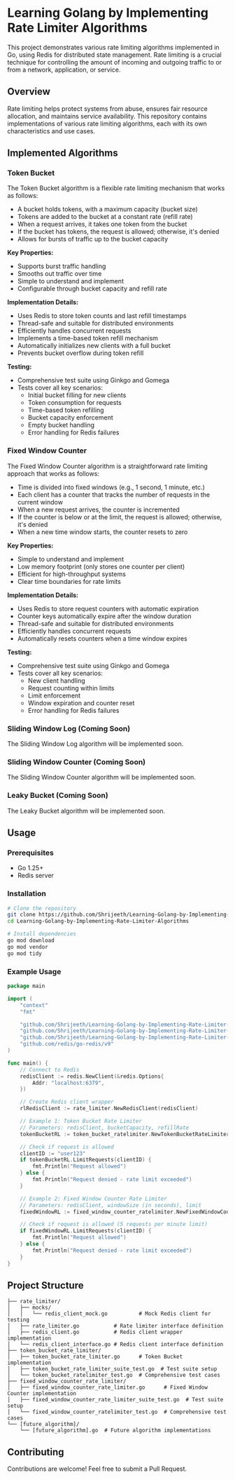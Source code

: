 # Learning Golang by Implementing Rate Limiter Algorithms

This project demonstrates various rate limiting algorithms implemented in Go, using Redis for distributed state management. Rate limiting is a crucial technique for controlling the amount of incoming and outgoing traffic to or from a network, application, or service.

## Overview

Rate limiting helps protect systems from abuse, ensures fair resource allocation, and maintains service availability. This repository contains implementations of various rate limiting algorithms, each with its own characteristics and use cases.

## Implemented Algorithms

### Token Bucket

The Token Bucket algorithm is a flexible rate limiting mechanism that works as follows:

- A bucket holds tokens, with a maximum capacity (bucket size)
- Tokens are added to the bucket at a constant rate (refill rate)
- When a request arrives, it takes one token from the bucket
- If the bucket has tokens, the request is allowed; otherwise, it's denied
- Allows for bursts of traffic up to the bucket capacity

**Key Properties:**

- Supports burst traffic handling
- Smooths out traffic over time
- Simple to understand and implement
- Configurable through bucket capacity and refill rate

**Implementation Details:**

- Uses Redis to store token counts and last refill timestamps
- Thread-safe and suitable for distributed environments
- Efficiently handles concurrent requests
- Implements a time-based token refill mechanism
- Automatically initializes new clients with a full bucket
- Prevents bucket overflow during token refill

**Testing:**

- Comprehensive test suite using Ginkgo and Gomega
- Tests cover all key scenarios:
  - Initial bucket filling for new clients
  - Token consumption for requests
  - Time-based token refilling
  - Bucket capacity enforcement
  - Empty bucket handling
  - Error handling for Redis failures

### Fixed Window Counter

The Fixed Window Counter algorithm is a straightforward rate limiting approach that works as follows:

- Time is divided into fixed windows (e.g., 1 second, 1 minute, etc.)
- Each client has a counter that tracks the number of requests in the current window
- When a new request arrives, the counter is incremented
- If the counter is below or at the limit, the request is allowed; otherwise, it's denied
- When a new time window starts, the counter resets to zero

**Key Properties:**

- Simple to understand and implement
- Low memory footprint (only stores one counter per client)
- Efficient for high-throughput systems
- Clear time boundaries for rate limits

**Implementation Details:**

- Uses Redis to store request counters with automatic expiration
- Counter keys automatically expire after the window duration
- Thread-safe and suitable for distributed environments
- Efficiently handles concurrent requests
- Automatically resets counters when a time window expires

**Testing:**

- Comprehensive test suite using Ginkgo and Gomega
- Tests cover all key scenarios:
  - New client handling
  - Request counting within limits
  - Limit enforcement
  - Window expiration and counter reset
  - Error handling for Redis failures

### Sliding Window Log (Coming Soon)

The Sliding Window Log algorithm will be implemented soon.

### Sliding Window Counter (Coming Soon)

The Sliding Window Counter algorithm will be implemented soon.

### Leaky Bucket (Coming Soon)

The Leaky Bucket algorithm will be implemented soon.

## Usage

### Prerequisites

- Go 1.25+
- Redis server

### Installation

```bash
# Clone the repository
git clone https://github.com/Shrijeeth/Learning-Golang-by-Implementing-Rate-Limiter-Algorithms.git
cd Learning-Golang-by-Implementing-Rate-Limiter-Algorithms

# Install dependencies
go mod download
go mod vendor
go mod tidy
```

### Example Usage

```go
package main

import (
    "context"
    "fmt"

    "github.com/Shrijeeth/Learning-Golang-by-Implementing-Rate-Limiter-Algorithms/rate_limiter"
    "github.com/Shrijeeth/Learning-Golang-by-Implementing-Rate-Limiter-Algorithms/token_bucket_rate_limiter"
    "github.com/Shrijeeth/Learning-Golang-by-Implementing-Rate-Limiter-Algorithms/fixed_window_counter_rate_limiter"
    "github.com/redis/go-redis/v9"
)

func main() {
    // Connect to Redis
    redisClient := redis.NewClient(&redis.Options{
        Addr: "localhost:6379",
    })

    // Create Redis client wrapper
    rlRedisClient := rate_limiter.NewRedisClient(redisClient)

    // Example 1: Token Bucket Rate Limiter
    // Parameters: redisClient, bucketCapacity, refillRate
    tokenBucketRL := token_bucket_ratelimiter.NewTokenBucketRateLimiter(rlRedisClient, 10, 1)

    // Check if request is allowed
    clientID := "user123"
    if tokenBucketRL.LimitRequests(clientID) {
        fmt.Println("Request allowed")
    } else {
        fmt.Println("Request denied - rate limit exceeded")
    }

    // Example 2: Fixed Window Counter Rate Limiter
    // Parameters: redisClient, windowSize (in seconds), limit
    fixedWindowRL := fixed_window_counter_ratelimiter.NewFixedWindowCounterRateLimiter(rlRedisClient, 60, 5)

    // Check if request is allowed (5 requests per minute limit)
    if fixedWindowRL.LimitRequests(clientID) {
        fmt.Println("Request allowed")
    } else {
        fmt.Println("Request denied - rate limit exceeded")
    }
}
```

## Project Structure

```text
├── rate_limiter/
│   ├── mocks/
│   │   └── redis_client_mock.go          # Mock Redis client for testing
│   ├── rate_limiter.go           # Rate limiter interface definition
│   ├── redis_client.go           # Redis client wrapper implementation
│   └── redis_client_interface.go # Redis client interface definition
├── token_bucket_rate_limiter/
│   ├── token_bucket_rate_limiter.go      # Token Bucket implementation
│   ├── token_bucket_rate_limiter_suite_test.go  # Test suite setup
│   └── token_bucket_ratelimiter_test.go  # Comprehensive test cases
├── fixed_window_counter_rate_limiter/
│   ├── fixed_window_counter_rate_limiter.go      # Fixed Window Counter implementation
│   ├── fixed_window_counter_rate_limiter_suite_test.go  # Test suite setup
│   └── fixed_window_counter_ratelimiter_test.go  # Comprehensive test cases
└── [future_algorithm]/
    └── [future_algorithm].go  # Future algorithm implementations
```

## Contributing

Contributions are welcome! Feel free to submit a Pull Request.
